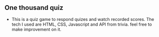 ## One thousand quiz
- This is a quiz game to respond quizes and watch recorded scores. The tech I used are HTML, CSS, Javascript and API from trivia. feel free to make improvement on it. 
